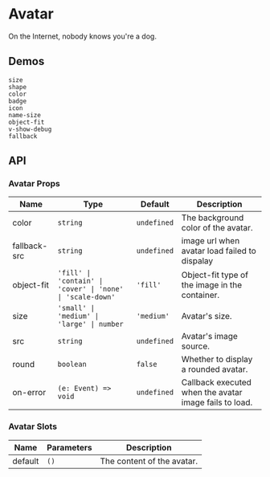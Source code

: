# Avatar

On the Internet, nobody knows you're a dog.

## Demos

```demo
size
shape
color
badge
icon
name-size
object-fit
v-show-debug
fallback
```

## API

### Avatar Props

| Name | Type | Default | Description |
| --- | --- | --- | --- |
| color | `string` | `undefined` | The background color of the avatar. |
| fallback-src | `string` | `undefined` | image url when avatar load failed to dispalay |
| object-fit | `'fill' \| 'contain' \| 'cover' \| 'none' \| 'scale-down'` | `'fill'` | Object-fit type of the image in the container. |
| size | `'small' \| 'medium' \| 'large' \| number` | `'medium'` | Avatar's size. |
| src | `string` | `undefined` | Avatar's image source. |
| round | `boolean` | `false` | Whether to display a rounded avatar. |
| on-error | `(e: Event) => void` | `undefined` | Callback executed when the avatar image fails to load. |

### Avatar Slots

| Name    | Parameters | Description                |
| ------- | ---------- | -------------------------- |
| default | `()`       | The content of the avatar. |
